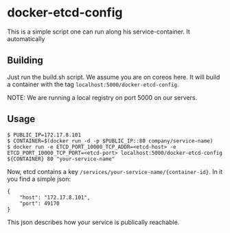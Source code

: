 docker-etcd-config
==================

This is a simple script one can run along his service-container. It automatically

## Building

Just run the build.sh script. We assume you are on coreos here. It will build a container with the tag `localhost:5000/docker-etcd-config`.

NOTE: We are running a local registry on port 5000 on our servers.

## Usage

```
$ PUBLIC_IP=172.17.8.101
$ CONTAINER=$(docker run -d -p $PUBLIC_IP::80 company/service-name)
$ docker run -e ETCD_PORT_10000_TCP_ADDR=<etcd-host> -e ETCD_PORT_10000_TCP_PORT=<etcd-port> localhost:5000/docker-etcd-config ${CONTAINER} 80 "your-service-name"
```

Now, etcd contains a key `/services/your-service-name/{container-id}`. In it you find a simple json:

```
{
	"host": "172.17.8.101",
	"port": 49170
}
```

This json describes how your service is publically reachable.